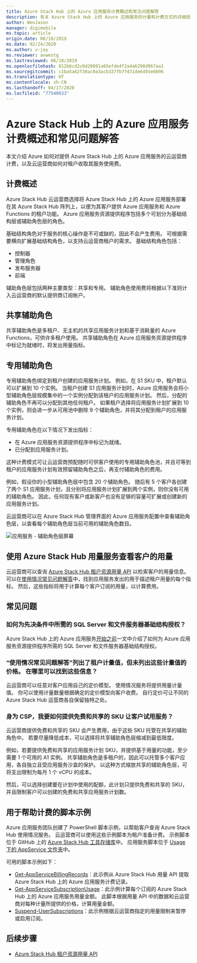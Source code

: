 ```yaml
---
title: Azure Stack Hub 上的 Azure 应用服务计费概述和常见问题解答
description: 有关 Azure Stack Hub 上的 Azure 应用服务的计量和计费方式的详细信息。
author: WenJason
manager: digimobile
ms.topic: article
origin.date: 06/10/2019
ms.date: 02/24/2020
ms.author: v-jay
ms.reviewer: anwestg
ms.lastreviewed: 06/10/2019
ms.openlocfilehash: 812b6cd2c0d28091a65efde4f2a4a6298d967aa1
ms.sourcegitcommit: c1ba5a62f30ac0a3acb337fb77431de6493e6096
ms.translationtype: HT
ms.contentlocale: zh-CN
ms.lasthandoff: 04/17/2020
ms.locfileid: "77540633"
---
```

# <a name="azure-app-service-on-azure-stack-hub-billing-overview-and-faq"></a>Azure Stack Hub 上的 Azure 应用服务计费概述和常见问题解答

本文介绍 Azure 如何对提供 Azure Stack Hub 上的 Azure 应用服务的云运营商计费，以及云运营商如何对租户收取其服务使用费。

## <a name="billing-overview"></a>计费概述

Azure Stack Hub 云运营商选择将 Azure Stack Hub 上的 Azure 应用服务部署在其 Azure Stack Hub 阵列上，以便为其客户提供 Azure 应用服务和 Azure Functions 的租户功能。 Azure 应用服务资源提供程序包括多个可划分为基础结构层或辅助角色层的角色。

基础结构角色对于服务的核心操作是不可或缺的，因此不会产生费用。 可根据需要横向扩展基础结构角色，以支持云运营商租户的需求。 基础结构角色包括：

- 控制器
- 管理角色
- 发布服务器
- 前端

辅助角色层包括两种主要类型：共享和专用。 辅助角色使用费将根据以下准则计入云运营商的默认提供商订阅帐户。

## <a name="shared-workers"></a>共享辅助角色

共享辅助角色是多租户、无主机的共享应用服务计划和基于消耗量的 Azure Functions，可供许多租户使用。 共享辅助角色在 Azure 应用服务资源提供程序中标记为就绪时，将发出用量指标。

## <a name="dedicated-workers"></a>专用辅助角色

专用辅助角色绑定到租户创建的应用服务计划。 例如，在 S1 SKU 中，租户默认可以扩展到 10 个实例。 当租户创建 S1 应用服务计划时，Azure 应用服务会将小型辅助角色层规模集中的一个实例分配到该租户的应用服务计划。 然后，分配的辅助角色不再可以分配到其他任何租户。 如果租户选择将应用服务计划扩展到 10 个实例，则会进一步从可用池中删除 9 个辅助角色，并将其分配到租户的应用服务计划。

专用辅助角色在以下情况下发出指标：

- 在 Azure 应用服务资源提供程序中标记为就绪。
- 已分配到应用服务计划。

这种计费模式可让云运营商预配随时可供客户使用的专用辅助角色池，并且可等到租户的应用服务计划有效预留辅助角色之后，再支付辅助角色的费用。 

例如，假设你的小型辅助角色层中包含 20 个辅助角色。 随后有 5 个客户各创建了两个 S1 应用服务计划，且分别将应用服务计划扩展到两个实例，则你没有可用的辅助角色。 因此，任何现有客户或新客户也没有足够的容量可扩展或创建新的应用服务计划。 

云运营商可以在 Azure Stack Hub 管理界面的 Azure 应用服务配置中查看辅助角色层，以查看每个辅助角色层当前可用的辅助角色数目。

![应用服务 - 辅助角色层屏幕][1]

## <a name="see-customer-usage-by-using-the-azure-stack-hub-usage-service"></a>使用 Azure Stack Hub 用量服务查看客户的用量

云运营商可以查询 [Azure Stack Hub 租户资源用量 API](azure-stack-tenant-resource-usage-api.md) 以检索客户的用量信息。 可以在[使用情况常见问题解答](azure-stack-usage-related-faq.md)中，找到应用服务发出的用于描述租户用量的每个指标。 然后，这些指标将用于计算每个客户订阅的用量，以计算费用。

## <a name="frequently-asked-questions"></a>常见问题

### <a name="how-do-i-license-the-sql-server-and-file-server-infrastructure-required-in-the-prerequisites"></a>如何为先决条件中所需的 SQL Server 和文件服务器基础结构授权？

Azure Stack Hub 上的 Azure 应用服务[开始之前](azure-stack-app-service-before-you-get-started.md#licensing-concerns-for-required-file-server-and-sql-server)一文中介绍了如何为 Azure 应用服务资源提供程序所需的 SQL Server 和文件服务器基础结构授权。

### <a name="the-usage-faq-lists-the-tenant-meters-but-not-the-prices-for-those-meters-where-can-i-find-them"></a>“使用情况常见问题解答”列出了租户计量值，但未列出这些计量值的价格。 在哪里可以找到这些信息？

云运营商可以任意对客户应用自己的定价模型。 使用情况服务将提供用量计量值。 你可以使用计量数量根据确定的定价模型向客户收费。 自行定价可让不同的 Azure Stack Hub 运营商各自保留独特之处。

### <a name="as-a-csp-how-can-i-offer-free-and-shared-skus-for-customers-to-try-out-the-service"></a>身为 CSP，我要如何提供免费和共享的 SKU 让客户试用服务？

云运营商提供免费和共享的 SKU 会产生费用，由于这些 SKU 托管在共享的辅助角色中。 若要尽量降低成本，可以选择将共享辅助角色层缩减到最低限度。 

例如，若要提供免费和共享的应用服务计划 SKU，并提供基于用量的功能，至少需要 1 个可用的 A1 实例。 共享辅助角色是多租户的，因此可以托管多个客户应用，各自独立且受应用服务沙盒的保护。 以这种方式缩放共享的辅助角色层，可将支出限制为每月 1 个 vCPU 的成本。

然后，可以选择创建要在计划中使用的配额，此计划只提供免费和共享的 SKU，并且限制客户可以创建的免费和共享应用服务计划数。

## <a name="sample-scripts-to-assist-with-billing"></a>用于帮助计费的脚本示例

Azure 应用服务团队创建了 PowerShell 脚本示例，以帮助客户查询 Azure Stack Hub 使用情况服务。 云运营商可以使用这些示例脚本为租户准备计费。 示例脚本位于 GitHub 上的 [Azure Stack Hub 工具存储库](https://github.com/Azure/AzureStack-tools)中。 应用服务脚本位于 [Usage 下的 AppService 文件夹](https://aka.ms/aa6zku8)中。

可用的脚本示例如下：

- [Get-AppServiceBillingRecords](https://aka.ms/aa6zku2)：此示例从 Azure Stack Hub 用量 API 提取 Azure Stack Hub 上的 Azure 应用服务计费记录。
- [Get-AppServiceSubscriptionUsage](https://aka.ms/aa6zku6)：此示例计算每个订阅的 Azure Stack Hub 上的 Azure 应用服务用量金额。 此脚本根据用量 API 中的数据和云运营商对每种计量所提供的价格，计算用量金额。
- [Suspend-UserSubscriptions](https://aka.ms/aa6zku7)：此示例根据云运营商指定的用量限制来暂停或启用订阅。

## <a name="next-steps"></a>后续步骤

- [Azure Stack Hub 租户资源用量 API](azure-stack-tenant-resource-usage-api.md)

<!--Image references-->
[1]: ./media/app-service-billing-faq/app-service-worker-tiers.png
